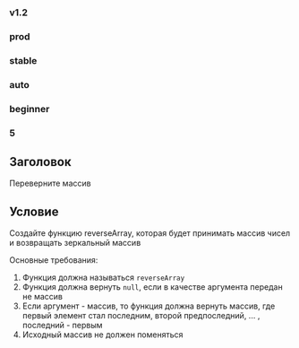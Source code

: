 ### v1.2 ###
### prod ###
### stable ###
### auto ###
### beginner ###
### 5 ###

## Заголовок ##
Переверните массив

## Условие ##
<p>Создайте функцию reverseArray, которая будет принимать массив чисел и возвращать зеркальный массив</p>

Основные требования:
<ol>
    <li>Функция должна называться <code>reverseArray</code></li>
    <li>Функция должна вернуть <code>null</code>, если в качестве аргумента передан не массив</li>
    <li>Если аргумент - массив, то функция должна вернуть массив, где первый элемент стал последним, второй предпоследний, ... , последний - первым</li>
    <li>Исходный массив не должен поменяться</li>
</ol>

